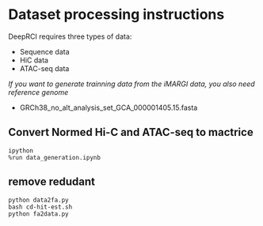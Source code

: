 # Dataset processing instructions

DeepRCI requires three types of data:

* Sequence data
* HiC data
* ATAC-seq data

*If you want to generate trainning data from the iMARGI data, you also need reference genome*
* GRCh38_no_alt_analysis_set_GCA_000001405.15.fasta
## Convert Normed Hi-C and ATAC-seq to mactrice

```
ipython
%run data_generation.ipynb
```

## remove redudant
```
python data2fa.py
bash cd-hit-est.sh
python fa2data.py
```
